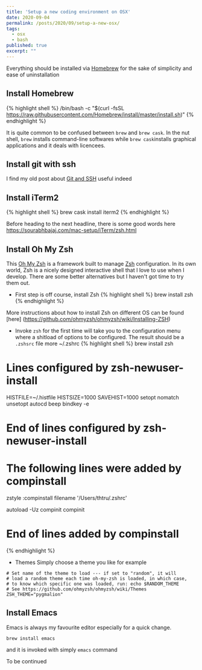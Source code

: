 ```yaml
---
title: 'Setup a new coding environment on OSX'
date: 2020-09-04
permalink: /posts/2020/09/setup-a-new-osx/
tags:
  - osx
  - bash
published: true
excerpt: ""
---
```

Everything should be installed via [Homebrew](https://brew.sh/index_sv) for the sake of simplicity and ease of uninstallation

## Install Homebrew

{% highlight shell %}
/bin/bash -c "$(curl -fsSL https://raw.githubusercontent.com/Homebrew/install/master/install.sh)"
{% endhighlight %}

It is quite common to be confused between `brew` and `brew cask`. In the nut shell, `brew` installs command-line softwares while `brew cask`installs graphical applications and it deals with licencees.

## Install git with ssh

I find my old post about [Git and SSH](/posts/2018/04/configuration-git/) useful indeed

## Install iTerm2
{% highlight shell %}
brew cask install iterm2
{% endhighlight %}

Before heading to the next headline, there is some good words here 
https://sourabhbajaj.com/mac-setup/iTerm/zsh.html

## Install Oh My Zsh
This [Oh My Zsh](https://ohmyz.sh) is a framework built to manage [Zsh](https://www.zsh.org/) configuration. In its own world, Zsh is a nicely designed interactive shell that I love to use when I develop. There are some better alternatives but I haven't got time to try them out.

* First step is off course, install Zsh
{% highlight shell %}
brew install zsh
{% endhighlight %}

More instructions about how to install Zsh on different OS can be found [here] 
(https://github.com/ohmyzsh/ohmyzsh/wiki/Installing-ZSH)

* Invoke `zsh` for the first time will take you to the configuration menu where a shitload of options to be configured. The result should be a `.zshsrc` file
more ~/.zshrc
{% highlight shell %}
brew install zsh

# Lines configured by zsh-newuser-install
HISTFILE=~/.histfile
HISTSIZE=1000
SAVEHIST=1000
setopt nomatch
unsetopt autocd beep
bindkey -e
# End of lines configured by zsh-newuser-install
# The following lines were added by compinstall
zstyle :compinstall filename '/Users/thtru/.zshrc'

autoload -Uz compinit
compinit
# End of lines added by compinstall
{% endhighlight %}

* Themes
Simply choose a theme you like for example
```
# Set name of the theme to load --- if set to "random", it will
# load a random theme each time oh-my-zsh is loaded, in which case,
# to know which specific one was loaded, run: echo $RANDOM_THEME
# See https://github.com/ohmyzsh/ohmyzsh/wiki/Themes
ZSH_THEME="pygmalion"
```
## Install Emacs

Emacs is always my favourite editor especially for a quick change.

```
brew install emacs
```
and it is invoked with simply `emacs` command

To be continued